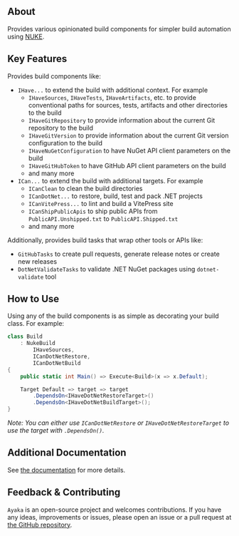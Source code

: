 ## About

Provides various opinionated build components for simpler build automation using [NUKE](https://nuke.build/).

## Key Features

Provides build components like:

* `IHave...` to extend the build with additional context. For example
  * `IHaveSources`, `IHaveTests`, `IHaveArtifacts`, etc. to provide conventional paths for sources, tests, artifacts and other directories to the build
  * `IHaveGitRepository` to provide information about the current Git repository to the build
  * `IHaveGitVersion` to provide information about the current Git version configuration to the build
  * `IHaveNuGetConfiguration` to have NuGet API client parameters on the build
  * `IHaveGitHubToken` to have GitHub API client parameters on the build
  * and many more
* `ICan...` to extend the build with additional targets. For example
  * `ICanClean` to clean the build directories
  * `ICanDotNet...` to restore, build, test and pack .NET projects
  * `ICanVitePress...` to lint and build a VitePress site
  * `ICanShipPublicApis` to ship public APIs from `PublicAPI.Unshipped.txt` to `PublicAPI.Shipped.txt`
  * and many more

Additionally, provides build tasks that wrap other tools or APIs like:

* `GitHubTasks` to create pull requests, generate release notes or create new releases
* `DotNetValidateTasks` to validate .NET NuGet packages using `dotnet-validate` tool

## How to Use

Using any of the build components is as simple as decorating your build class. For example:

```csharp
class Build
    : NukeBuild
        IHaveSources,
        ICanDotNetRestore,
        ICanDotNetBuild
{
    public static int Main() => Execute<Build>(x => x.Default);

    Target Default => target => target
        .DependsOn<IHaveDotNetRestoreTarget>()
        .DependsOn<IHaveDotNetBuildTarget>();
}
```

_Note: You can either use `ICanDotNetRestore` or `IHaveDotNetRestoreTarget` to use the target with `.DependsOn()`._

## Additional Documentation

See [the documentation](https://xzelsius.github.io/Ayaka/guide/packages/nuke) for more details.

## Feedback & Contributing

`Ayaka` is an open-source project and welcomes contributions. If you have any ideas, improvements or issues, please open an issue
or a pull request at [the GitHub repository](https://github.com/Xzelsius/Ayaka).
